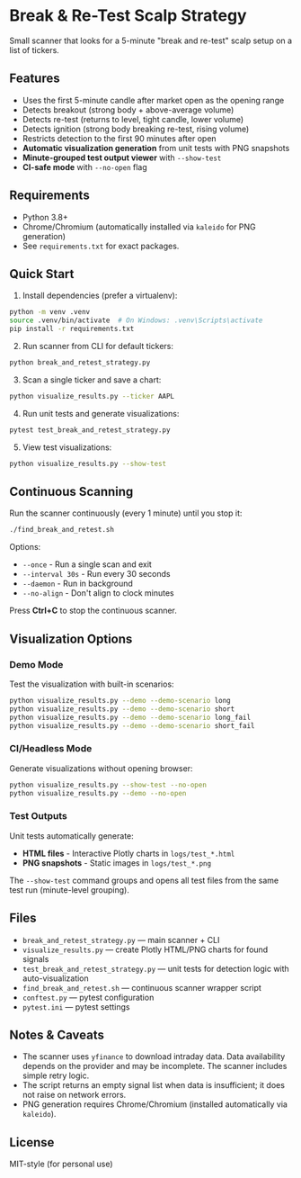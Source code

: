 # Break & Re-Test Scalp Strategy

Small scanner that looks for a 5-minute "break and re-test" scalp setup on a list of tickers.

## Features
- Uses the first 5-minute candle after market open as the opening range
- Detects breakout (strong body + above-average volume)
- Detects re-test (returns to level, tight candle, lower volume)
- Detects ignition (strong body breaking re-test, rising volume)
- Restricts detection to the first 90 minutes after open
- **Automatic visualization generation** from unit tests with PNG snapshots
- **Minute-grouped test output viewer** with `--show-test`
- **CI-safe mode** with `--no-open` flag

## Requirements
- Python 3.8+
- Chrome/Chromium (automatically installed via `kaleido` for PNG generation)
- See `requirements.txt` for exact packages.

## Quick Start

1. Install dependencies (prefer a virtualenv):

```bash
python -m venv .venv
source .venv/bin/activate  # On Windows: .venv\Scripts\activate
pip install -r requirements.txt
```

2. Run scanner from CLI for default tickers:

```bash
python break_and_retest_strategy.py
```

3. Scan a single ticker and save a chart:

```bash
python visualize_results.py --ticker AAPL
```

4. Run unit tests and generate visualizations:

```bash
pytest test_break_and_retest_strategy.py
```

5. View test visualizations:

```bash
python visualize_results.py --show-test
```

## Continuous Scanning

Run the scanner continuously (every 1 minute) until you stop it:

```bash
./find_break_and_retest.sh
```

Options:
- `--once` - Run a single scan and exit
- `--interval 30s` - Run every 30 seconds
- `--daemon` - Run in background
- `--no-align` - Don't align to clock minutes

Press **Ctrl+C** to stop the continuous scanner.

## Visualization Options

### Demo Mode
Test the visualization with built-in scenarios:

```bash
python visualize_results.py --demo --demo-scenario long
python visualize_results.py --demo --demo-scenario short
python visualize_results.py --demo --demo-scenario long_fail
python visualize_results.py --demo --demo-scenario short_fail
```

### CI/Headless Mode
Generate visualizations without opening browser:

```bash
python visualize_results.py --show-test --no-open
python visualize_results.py --demo --no-open
```

### Test Outputs
Unit tests automatically generate:
- **HTML files** - Interactive Plotly charts in `logs/test_*.html`
- **PNG snapshots** - Static images in `logs/test_*.png`

The `--show-test` command groups and opens all test files from the same test run (minute-level grouping).

## Files
- `break_and_retest_strategy.py` — main scanner + CLI
- `visualize_results.py` — create Plotly HTML/PNG charts for found signals
- `test_break_and_retest_strategy.py` — unit tests for detection logic with auto-visualization
- `find_break_and_retest.sh` — continuous scanner wrapper script
- `conftest.py` — pytest configuration
- `pytest.ini` — pytest settings

## Notes & Caveats
- The scanner uses `yfinance` to download intraday data. Data availability depends on the provider and may be incomplete. The scanner includes simple retry logic.
- The script returns an empty signal list when data is insufficient; it does not raise on network errors.
- PNG generation requires Chrome/Chromium (installed automatically via `kaleido`).

## License
MIT-style (for personal use)
